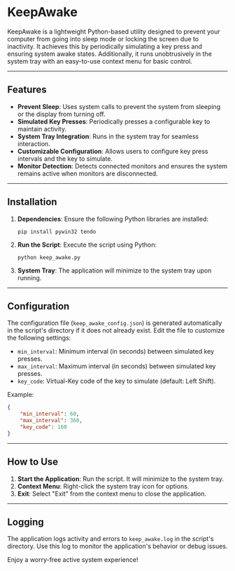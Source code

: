 # KeepAwake

KeepAwake is a lightweight Python-based utility designed to prevent your computer from going into sleep mode or locking the screen due to inactivity. It achieves this by periodically simulating a key press and ensuring system awake states. Additionally, it runs unobtrusively in the system tray with an easy-to-use context menu for basic control.

---

## Features
- **Prevent Sleep**: Uses system calls to prevent the system from sleeping or the display from turning off.
- **Simulated Key Presses**: Periodically presses a configurable key to maintain activity.
- **System Tray Integration**: Runs in the system tray for seamless interaction.
- **Customizable Configuration**: Allows users to configure key press intervals and the key to simulate.
- **Monitor Detection**: Detects connected monitors and ensures the system remains active when monitors are disconnected.

---

## Installation
1. **Dependencies**: Ensure the following Python libraries are installed:
   ```
   pip install pywin32 tendo
   ```
2. **Run the Script**: Execute the script using Python:
   ```
   python keep_awake.py
   ```
3. **System Tray**: The application will minimize to the system tray upon running.

---

## Configuration
The configuration file (`keep_awake_config.json`) is generated automatically in the script's directory if it does not already exist. Edit the file to customize the following settings:
- `min_interval`: Minimum interval (in seconds) between simulated key presses.
- `max_interval`: Maximum interval (in seconds) between simulated key presses.
- `key_code`: Virtual-Key code of the key to simulate (default: Left Shift).

Example:
```json
{
    "min_interval": 60,
    "max_interval": 360,
    "key_code": 160
}
```

---

## How to Use
1. **Start the Application**: Run the script. It will minimize to the system tray.
2. **Context Menu**: Right-click the system tray icon for options.
3. **Exit**: Select "Exit" from the context menu to close the application.

---

## Logging
The application logs activity and errors to `keep_awake.log` in the script's directory. Use this log to monitor the application's behavior or debug issues.

Enjoy a worry-free active system experience!
